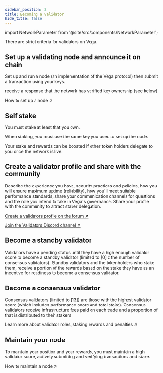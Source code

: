 ```yaml
---
sidebar_position: 2
title: Becoming a validator
hide_title: false
---
```

import NetworkParameter from '@site/src/components/NetworkParameter';

There are strict criteria for validators on Vega.

## Set up a validating node and announce it on chain
Set up and run a node (an implementation of the Vega protocol) then submit a transaction using your keys.

 receive a response that the network has verified key ownership (see below)

How to set up a node ↗

## Self stake
You must stake at least <NetworkParameter frontMatter={frontMatter} param="reward.staking.delegation.minimumValidatorStake" hideName={true} formatter="governanceToken" suffix="tokens"/> that you own.

When staking, you must use the same key you used to set up the node.

Your stake and rewards can be boosted if other token holders delegate to you once the network is live.

## Create a validator profile and share with the community
Describe the experience you have, security practices and policies, how you will ensure maximum uptime (reliability), how you'll meet suitable performance standards, share your communication channels for questions and the role you intend to take in Vega's governance. Share your profile with the community to attract staker delegation.

[Create a validators profile on the forum ↗](https://community.vega.xyz/c/mainnet-validator-candidates/23)

[Join the Validators Discord channel ↗](https://discord.com/channels/720571334798737489/869236034116943903)

## Become a standby validator 
Validators have a pending status until they have a high enough validator score to become a standby validator (limited to [0] x the number of consensus validators). Standby validators and the tokenholders who stake them, receive a portion of the rewards based on the stake they have as an incentive for readiness to become a consensus validator.

## Become a consensus validator
Consensus validators (limited to [13]) are those with the highest validator score (which includes performance score and total stake). Consensus validators receive infrastructure fees paid on each trade and a proportion of that is distributed to their stakers

Learn more about validator roles, staking rewards and penalties ↗

## Maintain your node
To maintain your position and your rewards, you must maintain a high validator score, actively submitting and verifying transactions and stake.

How to maintain a node ↗
